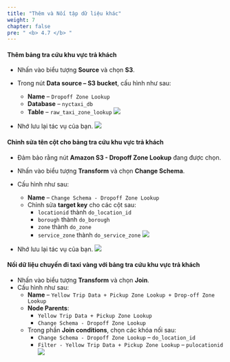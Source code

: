 ```yaml
---
title: "Thêm và Nối tập dữ liệu khác"
weight: 7
chapter: false
pre: " <b> 4.7 </b> "
---
```


#### Thêm bảng tra cứu khu vực trả khách
- Nhấn vào biểu tượng **Source** và chọn **S3**.
- Trong nút **Data source – S3 bucket**, cấu hình như sau:
  - **Name** – `Dropoff Zone Lookup`
  - **Database** – `nyctaxi_db`
  - **Table** – `raw_taxi_zone_lookup`
![](../../images/4.transforming/23.png)

- Nhớ lưu lại tác vụ của bạn.
![](../../images/4.transforming/24.png)

#### Chỉnh sửa tên cột cho bảng tra cứu khu vực trả khách
- Đảm bảo rằng nút **Amazon S3 - Dropoff Zone Lookup** đang được chọn.
- Nhấn vào biểu tượng **Transform** và chọn **Change Schema**.
- Cấu hình như sau:
  - **Name** – `Change Schema - Dropoff Zone Lookup`
  - Chỉnh sửa **target key** cho các cột sau:
    - `locationid` thành `do_location_id`
    - `borough` thành `do_borough`
    - `zone` thành `do_zone`
    - `service_zone` thành `do_service_zone`
![](../../images/4.transforming/25.png)

- Nhớ lưu lại tác vụ của bạn.
![](../../images/4.transforming/26.png)

#### Nối dữ liệu chuyến đi taxi vàng với bảng tra cứu khu vực trả khách
- Nhấn vào biểu tượng **Transform** và chọn **Join**.
- Cấu hình như sau:
  - **Name** – `Yellow Trip Data + Pickup Zone Lookup + Drop-off Zone Lookup`
  - **Node Parents**:
    - `Yellow Trip Data + Pickup Zone Lookup`
    - `Change Schema - Dropoff Zone Lookup`
  - Trong phần **Join conditions**, chọn các khóa nối sau:
    - `Change Schema - Dropoff Zone Lookup` – `do_location_id`
    - `Filter - Yellow Trip Data + Pickup Zone Lookup` – `pulocationid`
![](../../images/4.transforming/27.png)
